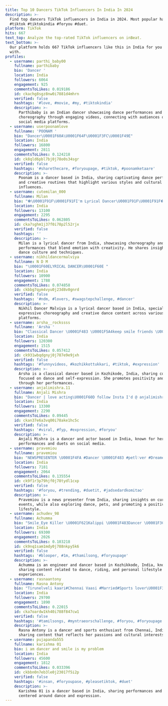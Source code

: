 ```yaml
---
title: Top 10 Dancers TikTok Influencers In India In 2024
description: >-
  Find top dancers TikTok influencers in India in 2024. Most popular hashtags:
  #tiktok #tiktokindia #foryou #duet.
platform: TikTok
hits: 667
text_top: Analyze the top-rated TikTok influencers on inBeat.
text_bottom: >-
  Our platform holds 667 TikTok influencers like this in India for you to work
  with.
profiles:
  - username: parthi_baby00
    fullname: parthibaby
    bio: 'Dancer '
    location: India
    followers: 6064
    engagement: 925
    commentsToLikes: 0.019186
    id: ckachg8sgz8nw0i7881d4mhrn
    verified: false
    hashtags: '#love, #movie, #my, #tiktokindia'
    description: >-
      Parthibaby is an Indian dancer showcasing dance performances and
      choreography through engaging videos, connecting with audiences on various
      social media platforms.
  - username: userpoonamlove
    fullname: 'POONAM '
    bio: "Dancer\U0001F60A\U0001F64F\U0001F3FC\U0001F49E"
    location: India
    followers: 16800
    engagement: 2811
    commentsToLikes: 0.124218
    id: ck8qld6pbl7bj0j78o0s34sgr
    verified: false
    hashtags: '#sharethecare, #foryoupage, #tiktok, #poonamketaare'
    description: >-
      Poonam is a dancer based in India, sharing captivating dance performances
      and creative routines that highlight various styles and cultural
      influences.
  - username: cutemilan_000
    fullname: Milan
    bio: "⚽\U0001F91F\U0001F91FI'm Lyrical Dancer\U0001F91F\U0001F91F⚽"
    location: India
    followers: 13100
    engagement: 2295
    commentsToLikes: 0.062805
    id: cka7sghm1j37f0i78p2l52rjx
    verified: false
    hashtags: ''
    description: >-
      Milan is a lyrical dancer from India, showcasing choreography and dance
      performances that blend emotion with creativity. He shares insights into
      dance culture and techniques.
  - username: nikhildancermalviya
    fullname: N D M
    bio: "\U0001F60ELYRICAL DANCER\U0001F60E "
    location: India
    followers: 10900
    engagement: 1788
    commentsToLikes: 0.074858
    id: ckbbg7qym4vyu0j23d8v0gnrd
    verified: false
    hashtags: '#ndm, #lovers, #swagstepchallenge, #dancer'
    description: >-
      Nikhil Dancer Malviya is a lyrical dancer based in India, specializing in
      expressive choreography and creative dance content across various
      platforms.
  - username: arsha__rockssss
    fullname: 'Arsha '
    bio: "Classical Dancer \U0001F483 \U0001F5A4keep smile friends \U0001F970 Kozhikode \U0001F618 Insta \U0001F449arsha_poyilil"
    location: India
    followers: 120300
    engagement: 1515
    commentsToLikes: 0.057412
    id: ck931wbqdgnyj0j787e9e9jxh
    verified: false
    hashtags: '#funnyvideos, #kozhikkottukkari, #tiktok, #expression'
    description: >-
      Arsha is a classical dancer based in Kozhikode, India, sharing content
      focused on dance and self-expression. She promotes positivity and joy
      through her performances.
  - username: anjalimishra.11
    fullname: Anjali Mishra
    bio: "Dancer | love acting\U0001F60D follow Insta I'd @ anjalimishra. 11\U0001F448 for duets #anjaliee"
    location: India
    followers: 13300
    engagement: 2290
    commentsToLikes: 0.09445
    id: ckan37e6a3vq00i78ake1hc5c
    verified: false
    hashtags: '#viral, #fyp, #expression, #foryou'
    description: >-
      Anjali Mishra is a dancer and actor based in India, known for her engaging
      performances and duets on social media.
  - username: pravemiou
    fullname: pravemiou
    bio: "NEWSPRESENTER \U0001F4FA #Dancer \U0001F483 #petl♡ver #Dreamer #positivevibe\U0001F448 #todosleep\U0001F609 "
    location: India
    followers: 7181
    engagement: 2064
    commentsToLikes: 0.135554
    id: ck9f1r3p79hjf0j78tydl1cxp
    verified: false
    hashtags: '#foryou, #trending, #duetit, #jadsedardkomitao'
    description: >-
      Pravemiou is a news presenter from India, sharing insights on current
      events, while also exploring dance, pets, and promoting a positive
      lifestyle.
  - username: achudev_98
    fullname: Achumma
    bio: "Smile_Eye Killer \U0001F621Kalippi \U0001F483Dancer \U0001F3CDRider \U0001F3E0Kozhikkode, Engineer❤️"
    location: India
    followers: 69300
    engagement: 2026
    commentsToLikes: 0.103218
    id: ck9nq1sam1mdy0j788nkpy5k6
    verified: false
    hashtags: '#blooper, #1m, #thamilsong, #foryoupage'
    description: >-
      Achumma is an engineer and dancer based in Kozhikkode, India, known for
      sharing content related to dance, riding, and personal lifestyle
      experiences.
  - username: rasnaantony
    fullname: Rasna Antony
    bio: "Tirunelveli kaari#Chennai Vaasi #Married#Sports lover\U0001F3D1#Dancer#born jan 6#"
    location: India
    followers: 29700
    engagement: 1890
    commentsToLikes: 0.22015
    id: cka7oardw1kh40i788f847cw1
    verified: false
    hashtags: '#tamilsongs, #myntraeorschallenge, #foryou, #foryoupage'
    description: >-
      Rasna Antony is a dancer and sports enthusiast from Chennai, India,
      sharing content that reflects her passions and cultural interests.
  - username: pujapanda555
    fullname: karishma 01
    bio: i am dancer and smile is my problem
    location: India
    followers: 45600
    engagement: 1812
    commentsToLikes: 0.033396
    id: ckbbn0n7eb3le0j23017f5i2p
    verified: false
    hashtags: '#insan, #foryoupase, #pleasetiktok, #duet'
    description: >-
      Karishma 01 is a dancer based in India, sharing performances and content
      centered around dance and expression.
---
```


